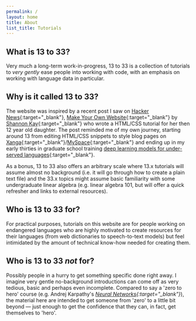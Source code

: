 ```yaml
---
permalink: /
layout: home
title: About
list_title: Tutorials
---
```


## What is 13 to 33?

Very much a long-term work-in-progress, 13 to 33 is a collection of tutorials to _very gently_ ease people into working with code, with an emphasis on working with language data in particular.

## Why is it called 13 to 33?

The website was inspired by a recent post I saw on [Hacker News](https://news.ycombinator.com/item?id=43008315){:target="_blank"}, [Make Your Own Website](https://web.pixelshannon.com/make/index.html){:target="_blank"} by [Shannon Kay](https://www.shannonkay.com/){:target="_blank"} who wrote a HTML/CSS tutorial for her then 12 year old daughter.
The post reminded me of my own journey, starting around 13 from editing HTML/CSS snippets to style blog pages on [Xanga](https://en.wikipedia.org/wiki/Xanga){:target="_blank"}/[MySpace](https://en.wikipedia.org/wiki/Myspace){:target="_blank"} and ending up in my early thirties in graduate school training [deep learning models for under-served languages](https://searchworks.stanford.edu/view/in00000069811){:target="_blank"}.

As a bonus, 13 to 33 also offers an arbitrary scale where 13.x tutorials will assume almost no background (i.e. it will go through how to create a plain text file) and the 33.x topics might assume basic familiarity with some undergraduate linear algebra (e.g. linear algebra 101, but will offer a quick refresher and links to external resources).

## Who is 13 to 33 for?

For practical purposes, tutorials on this website are for people working on endangered languages who are highly motivated to create resources for their languages (from web dictionaries to speech-to-text models) but feel intimidated by the amount of technical know-how needed for creating them.

## Who is 13 to 33 *not* for?

Possibly people in a hurry to get something specific done right away.
I imagine very gentle no-background introductions can come off as very tedious, basic and perhaps even incomplete.
Compared to say a 'zero to hero' course (e.g. Andrej Karpathy's *[Neural Networks](https://karpathy.ai/zero-to-hero.html){:target="_blank"}*), the material here are intended to get someone from 'zero' to a little bit beyond — just enough to get the confidence that they can, in fact, get themselves to 'hero'.
